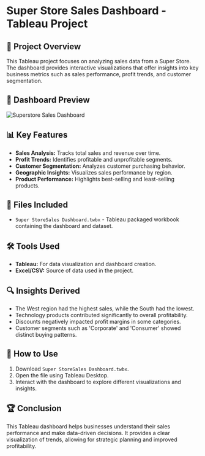 # Super Store Sales Dashboard - Tableau Project

## 📌 Project Overview
This Tableau project focuses on analyzing sales data from a Super Store. The dashboard provides interactive visualizations that offer insights into key business metrics such as sales performance, profit trends, and customer segmentation.

## 📸 Dashboard Preview
![Superstore Sales Dashboard](https://github.com/user-attachments/assets/985f5a89-2bf4-4144-b18e-7ec1650ea1f3)


## 📊 Key Features
- **Sales Analysis:** Tracks total sales and revenue over time.
- **Profit Trends:** Identifies profitable and unprofitable segments.
- **Customer Segmentation:** Analyzes customer purchasing behavior.
- **Geographic Insights:** Visualizes sales performance by region.
- **Product Performance:** Highlights best-selling and least-selling products.

## 📂 Files Included
- `Super StoreSales Dashboard.twbx` - Tableau packaged workbook containing the dashboard and dataset.

## 🛠️ Tools Used
- **Tableau:** For data visualization and dashboard creation.
- **Excel/CSV:** Source of data used in the project.

## 🔍 Insights Derived
- The West region had the highest sales, while the South had the lowest.
- Technology products contributed significantly to overall profitability.
- Discounts negatively impacted profit margins in some categories.
- Customer segments such as 'Corporate' and 'Consumer' showed distinct buying patterns.

## 🚀 How to Use
1. Download `Super StoreSales Dashboard.twbx`.
2. Open the file using Tableau Desktop.
3. Interact with the dashboard to explore different visualizations and insights.

## 🏆 Conclusion
This Tableau dashboard helps businesses understand their sales performance and make data-driven decisions. It provides a clear visualization of trends, allowing for strategic planning and improved profitability.


